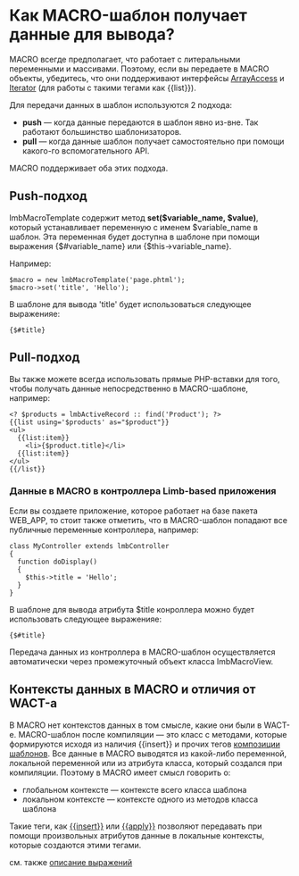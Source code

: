 # Как MACRO-шаблон получает данные для вывода?
MACRO всегде предполагает, что работает с литеральными переменными и массивами. Поэтому, если вы передаете в MACRO объекты, убедитесь, что они поддерживают интерфейсы [ArrayAccess](http://www.php.net/~helly/php/ext/spl/interfaceArrayAccess.html) и [Iterator](http://www.php.net/~helly/php/ext/spl/interfaceIterator.html) (для работы с такими тегами как {{list}}).

Для передачи данных в шаблон используются 2 подхода:

* **push** — когда данные передаются в шаблон явно из-вне. Так работают большинство шаблонизаторов.
* **pull** — когда данные шаблон получает самостоятельно при помощи какого-го вспомогательного API.

MACRO поддерживает оба этих подхода.

## Push-подход
lmbMacroTemplate содержит метод **set($variable_name, $value)**, который устанавливает переменную с именем $variable_name в шаблон. Эта переменная будет доступна в шаблоне при помощи выражения {$#variable_name} или {$this→variable_name}.

Например:

    $macro = new lmbMacroTemplate('page.phtml');
    $macro->set('title', 'Hello');

В шаблоне для вывода 'title' будет использоваться следующее выраженияе:

    {$#title}

## Pull-подход
Вы также можете всегда использовать прямые PHP-вставки для того, чтобы получать данные непосредственно в MACRO-шаблоне, например:

    <? $products = lmbActiveRecord :: find('Product'); ?>
    {{list using='$products' as="$product"}}
    <ul>
      {{list:item}}
        <li>{$product.title}</li>
      {{list:item}}
    </ul>
    {{/list}}

### Данные в MACRO в контроллера Limb-based приложения
Если вы создаете приложение, которое работает на базе пакета WEB_APP, то стоит также отметить, что в MACRO-шаблон попадают все публичные переменные контроллера, например:

    class MyController extends lmbController
    {
      function doDisplay()
      {
        $this->title = 'Hello';
      }
    }

В шаблоне для вывода атрибута $title конроллера можно будет использовать следующее выраженияе:

    {$#title}

Передача данных из контроллера в MACRO-шаблон осуществляется автоматически через промежуточный объект класса lmbMacroView.

## Контексты данных в MACRO и отличия от WACT-а
В MACRO нет контекстов данных в том смысле, какие они были в WACT-е. MACRO-шаблон после компиляции — это класс с методами, которые формируются исходя из наличия {{insert}} и прочих тегов [композиции шаблонов](./template_composition.md). Все данные в MACRO выводятся из какой-либо переменной, локальной переменной или из атрибута класса, который создался при компиляции. Поэтому в MACRO имеет смысл говорить о:

* глобальном контексте — контексте всего класса шаблона
* локальном контексте — контексте одного из методов класса шаблона

Такие теги, как [{{insert}}](.//macro/tags/core_tags/insert_tag.md) или [{{apply}}](./tags/core_tags/apply_tag.md) позволяют передавать при помощи произвольных атрибутов данные в локальные контексты, которые создаются этими тегами.

см. также [описание выражений](./expressions.md)
